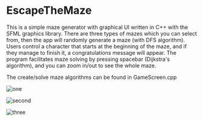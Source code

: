 # EscapeTheMaze

This is a simple maze generator with graphical UI written in C++ with the SFML graphics library.
There are three types of mazes which you can select from, then the app will randomly generate a maze (with DFS algorithm). Users control a character that starts at the beginning of the maze, and if they manage to finish it, a congratulations message will appear. The program facilitates maze solving by pressing spacebar (Dijkstra's algorithm), and you can zoom in/out to see the whole maze.

The create/solve maze algorithms can be found in GameScreen.cpp

![one](https://user-images.githubusercontent.com/86161545/135687367-a3fb00d9-f202-487d-acd8-ba0d376ad4ec.PNG)

![second](https://user-images.githubusercontent.com/86161545/135687401-b4a10413-369b-4772-adc2-c1e7bd19aea8.PNG)


![three](https://user-images.githubusercontent.com/86161545/135687423-5c54fc0a-e4fd-4e56-828d-9c779f593659.PNG)
